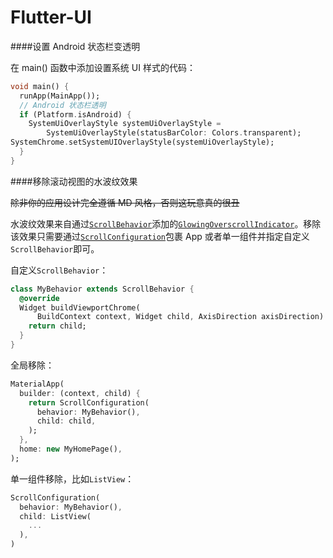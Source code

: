# Flutter-UI

####设置 Android 状态栏变透明

在 main() 函数中添加设置系统 UI 样式的代码：

```dart
void main() {
  runApp(MainApp());
  // Android 状态栏透明
  if (Platform.isAndroid) {
    SystemUiOverlayStyle systemUiOverlayStyle =
        SystemUiOverlayStyle(statusBarColor: Colors.transparent);
SystemChrome.setSystemUIOverlayStyle(systemUiOverlayStyle);
  }
}
```

####移除滚动视图的水波纹效果

~~除非你的应用设计完全遵循 MD 风格，否则这玩意真的很丑~~

水波纹效果来自通过[`ScrollBehavior`](https://docs.flutter.io/flutter/widgets/ScrollBehavior-class.html)添加的[`GlowingOverscrollIndicator`](https://docs.flutter.io/flutter/widgets/GlowingOverscrollIndicator-class.html)。移除该效果只需要通过[`ScrollConfiguration`](https://docs.flutter.io/flutter/widgets/ScrollConfiguration-class.html)包裹 App 或者单一组件并指定自定义`ScrollBehavior`即可。

自定义`ScrollBehavior`：

```dart
class MyBehavior extends ScrollBehavior {
  @override
  Widget buildViewportChrome(
      BuildContext context, Widget child, AxisDirection axisDirection) {
    return child;
  }
}
```

全局移除：

```dart
MaterialApp(
  builder: (context, child) {
    return ScrollConfiguration(
      behavior: MyBehavior(),
      child: child,
    );
  },
  home: new MyHomePage(),
);
```

单一组件移除，比如`ListView`：

```dart
ScrollConfiguration(
  behavior: MyBehavior(),
  child: ListView(
    ...
  ),
)
```

